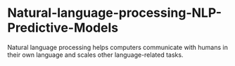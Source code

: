# Natural-language-processing-NLP-Predictive-Models
Natural language processing helps computers communicate with humans in their own language and scales other language-related tasks.
